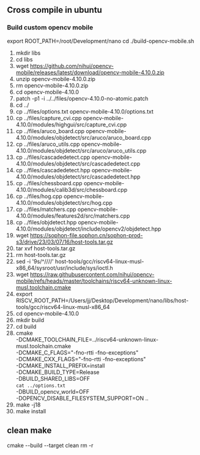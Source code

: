 ## Cross compile in ubuntu

### Build custom opencv mobile

export ROOT_PATH=/root/Development/nano
cd <folder path>
./build-opencv-mobile.sh

1. mkdir libs
2. cd libs
3. wget https://github.com/nihui/opencv-mobile/releases/latest/download/opencv-mobile-4.10.0.zip
4. unzip opencv-mobile-4.10.0.zip
5. rm opencv-mobile-4.10.0.zip
6. cd opencv-mobile-4.10.0
7. patch -p1 -i ../../files/opencv-4.10.0-no-atomic.patch
8. cd ../
9. cp ../files/options.txt opencv-mobile-4.10.0/options.txt
10. cp ../files/capture_cvi.cpp opencv-mobile-4.10.0/modules/highgui/src/capture_cvi.cpp
11. cp ../files/aruco_board.cpp opencv-mobile-4.10.0/modules/objdetect/src/aruco/aruco_board.cpp
12. cp ../files/aruco_utils.cpp opencv-mobile-4.10.0/modules/objdetect/src/aruco/aruco_utils.cpp
13. cp ../files/cascadedetect.cpp opencv-mobile-4.10.0/modules/objdetect/src/cascadedetect.cpp
14. cp ../files/cascadedetect.hpp opencv-mobile-4.10.0/modules/objdetect/src/cascadedetect.hpp
15. cp ../files/chessboard.cpp opencv-mobile-4.10.0/modules/calib3d/src/chessboard.cpp
16. cp ../files/hog.cpp opencv-mobile-4.10.0/modules/objdetect/src/hog.cpp
17. cp ../files/matchers.cpp opencv-mobile-4.10.0/modules/features2d/src/matchers.cpp
18. cp ../files/objdetect.hpp opencv-mobile-4.10.0/modules/objdetect/include/opencv2/objdetect.hpp
19. wget https://sophon-file.sophon.cn/sophon-prod-s3/drive/23/03/07/16/host-tools.tar.gz
20. tar xvf host-tools.tar.gz
21. rm host-tools.tar.gz
22. sed -i '9s/^/\/\//' host-tools/gcc/riscv64-linux-musl-x86_64/sysroot/usr/include/sys/ioctl.h
23. wget https://raw.githubusercontent.com/nihui/opencv-mobile/refs/heads/master/toolchains/riscv64-unknown-linux-musl.toolchain.cmake
24. export RISCV_ROOT_PATH=/Users/jj/Desktop/Development/nano/libs/host-tools/gcc/riscv64-linux-musl-x86_64
25. cd opencv-mobile-4.10.0
26. mkdir build
27. cd build
28. cmake \
    -DCMAKE_TOOLCHAIN_FILE=../riscv64-unknown-linux-musl.toolchain.cmake \
    -DCMAKE_C_FLAGS="-fno-rtti -fno-exceptions" \
    -DCMAKE_CXX_FLAGS="-fno-rtti -fno-exceptions" \
    -DCMAKE_INSTALL_PREFIX=install \
    -DCMAKE_BUILD_TYPE=Release \
    -DBUILD_SHARED_LIBS=OFF \
    `cat ../options.txt` \
    -DBUILD_opencv_world=OFF \
    -DOPENCV_DISABLE_FILESYSTEM_SUPPORT=ON ..
29. make -j18
30. make install

## clean make

cmake --build <build-dir> --target clean
rm -r <build dir>
